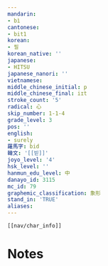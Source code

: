 ```yaml
---
mandarin:
- bì
cantonese:
- bit1
korean:
- 필
korean_native: ''
japanese:
- HITSU
japanese_nanori: ''
vietnamese:
middle_chinese_initial: p
middle_chinese_final: iɪt
stroke_count: '5'
radical: 心
skip_number: 1-1-4
grade_level: 3
pos: ''
english:
- surely
羅馬字: bid
韓文: '[[빋]]'
joyo_level: '4'
hsk_level: ''
hanmun_edu_level: 中
danayo_id: 3115
mc_id: 79
graphemic_classification: 象形
stand_in: 'TRUE'
aliases:
---
```

```meta-bind-embed
[[nav/char_info]]
```

# Notes
